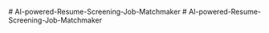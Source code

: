 
#   A I - p o w e r e d - R e s u m e - S c r e e n i n g - J o b - M a t c h m a k e r  
 #   A I - p o w e r e d - R e s u m e - S c r e e n i n g - J o b - M a t c h m a k e r  
 